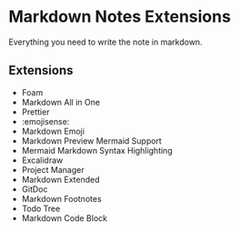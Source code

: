 # Markdown Notes Extensions

Everything you need to write the note in markdown.

## Extensions

- Foam
- Markdown All in One
- Prettier
- :emojisense:
- Markdown Emoji
- Markdown Preview Mermaid Support
- Mermaid Markdown Syntax Highlighting
- Excalidraw
- Project Manager
- Markdown Extended
- GitDoc
- Markdown Footnotes
- Todo Tree
- Markdown Code Block
